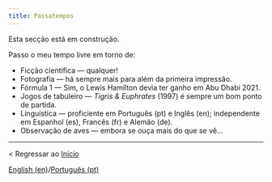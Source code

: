 ```yaml
---
title: Passatempos
---
```


Esta secção está em construção.

Passo o meu tempo livre em torno de:

- Ficção científica — qualquer!
- Fotografia — há sempre mais para além da primeira impressão.
- Fórmula 1 — Sim, o Lewis Hamilton devia ter ganho em Abu Dhabi 2021.
- Jogos de tabuleiro — *Tigris & Euphrates* (1997) é sempre um bom ponto de partida.
- Linguística — proficiente em Português (pt) e Inglês (en); independente em Espanhol (es), Francês (fr) e Alemão (de).
- Observação de aves — embora se ouça mais do que se vê…

---

< Regressar ao [Início](readmept)

[English (en)](hobbies)/[Português (pt)](passatempos)